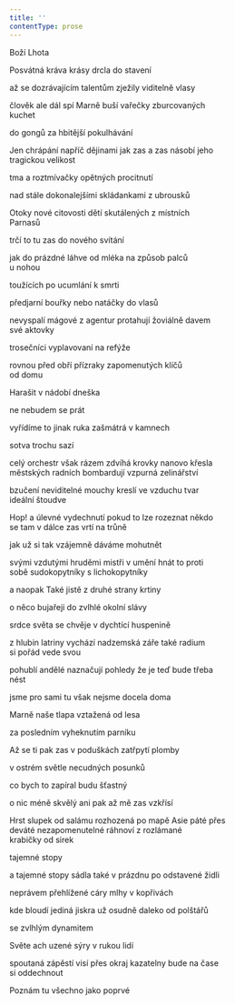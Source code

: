 ```yaml
---
title: ''
contentType: prose
---
```


<section>

Boží Lhota

Posvátná kráva krásy drcla do stavení

až se dozrávajícím talentům zježily viditelně vlasy

člověk ale dál spí Marně buší vařečky zburcovaných  
kuchet

do gongů za hbitější pokulhávání

Jen chrápání napříč dějinami jak zas a zas násobí jeho  
tragickou velikost

tma a roztmívačky opětných procitnutí

nad stále dokonalejšími skládankami z ubrousků

Otoky nové citovosti dětí skutálených z místních  
Parnasů

trčí to tu zas do nového svítání

jak do prázdné láhve od mléka na způsob palců  
u nohou

toužících po ucumlání k smrti

předjarní bouřky nebo natáčky do vlasů

nevyspalí mágové z agentur protahují žoviálně davem  
své aktovky

trosečníci vyplavovaní na refýže

rovnou před obří přízraky zapomenutých klíčů  
od domu

Harašit v nádobí dneška

ne nebudem se prát

vyřídíme to jinak ruka zašmátrá v kamnech

sotva trochu sazí

celý orchestr však rázem zdvíhá krovky nanovo křesla  
městských radních bombardují vzpurná zelinářství

bzučení neviditelné mouchy kreslí ve vzduchu tvar  
ideální štoudve

Hop! a úlevné vydechnutí pokud to lze rozeznat někdo  
se tam v dálce zas vrtí na trůně

jak už si tak vzájemně dáváme mohutnět

svými vzdutými hruděmi mistři v umění hnát to proti  
sobě sudokopytníky s lichokopytníky

a naopak Také jistě z druhé strany krtiny

o něco bujařeji do zvlhlé okolní slávy

srdce světa se chvěje v dychtící huspenině

z hlubin latriny vychází nadzemská záře také radium  
si pořád vede svou

pohublí andělé naznačují pohledy že je teď bude třeba  
nést

jsme pro sami tu však nejsme docela doma

Marně naše tlapa vztažená od lesa

za posledním vyheknutím parníku

Až se ti pak zas v poduškách zatřpytí plomby

v ostrém světle necudných posunků

co bych to zapíral budu šťastný

o nic méně skvělý ani pak až mě zas vzkřísí

Hrst slupek od salámu rozhozená po mapě Asie páté přes  
deváté nezapomenutelné ráhnoví z rozlámané  
krabičky od sirek

tajemné stopy

a tajemné stopy sádla také v prázdnu po odstavené židli

neprávem přehlížené cáry mlhy v kopřivách

kde bloudí jediná jiskra už osudně daleko od polštářů

se zvlhlým dynamitem

Světe ach uzené sýry v rukou lidí

spoutaná zápěstí visí přes okraj kazatelny bude na čase  
si oddechnout

Poznám tu všechno jako poprvé

</section>
